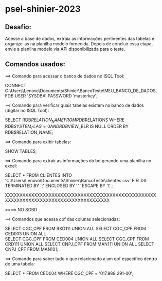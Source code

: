 # psel-shinier-2023

## Desafio:
Acesse a base de dados, extraia as informações pertinentes das tabelas e organize-as na planilha modelo fornecida. Depois de concluir essa etapa, 
envie a planilha modelo via API disponibilizada para o teste.

## Comandos usados:

==> Comando para acessar o banco de dados no ISQL Tool:

 CONNECT C:\Users\Lenovo\Documents\Shinier\BancoTeste\MEU_BANCO_DE_DADOS.FDB USER 'SYSDBA' PASSWORD 'masterkey';


==> Comando para verificar quais tabelas existem no banco de dados (digitar no ISQL Tool):

SELECT RDB$RELATION_NAME
FROM RDB$RELATIONS
WHERE RDB$SYSTEM_FLAG = 0 AND RDB$VIEW_BLR IS NULL
ORDER BY RDB$RELATION_NAME;

==> Comando para exibir tabelas:

SHOW TABLES;

==> Comando para extrair as informações do bd gerando uma planilha no excel:

SELECT * FROM CLIENTES INTO 'C:\Users\Lenovo\Documents\Shinier\BancoTeste\clientes.csv' 
FIELDS TERMINATED BY ';' ENCLOSED BY '"' ESCAPE BY '\\' ;


XXXXXXXXXXXXXXXXXXXXXXXXXXXXXXXXXXXXXXXXXXXXXXXXXXXXXXXXXXXXXXXXXXXXXXXXXXXXXXXXXXXXXXXX

====> NO SGBD

==> Comandos que acessa cpf das colunas selecionadas:

SELECT CGC_CPF FROM BXD111
UNION ALL 
SELECT CGC_CPF FROM CED003
UNION ALL  
SELECT CGC_CPF FROM CED004
UNION ALL 
SELECT CGC_CPF FROM CRD111
UNION ALL 
SELECT CNPJ_CPF FROM MAN111
UNION ALL 
SELECT CNPJ_CPF FROM MAN101;


==> Comando para saber tudo o que relacionado a um cpf específico dentro de uma tabela:

SELECT * FROM CED004 WHERE CGC_CPF = '017.988.291-00';
